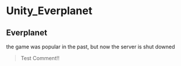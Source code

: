 # Unity_Everplanet
## Everplanet
the game was popular in the past, but now the server is shut downed

> Test Comment!!
